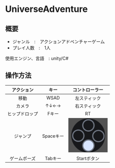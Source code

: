 # UniverseAdventure
## 概要
* ジャンル　:　アクションアドベンチャーゲーム
* プレイ人数　:　1人

使用エンジン、言語　: unity/C#

## 操作方法
|アクション|キー|コントローラー|
|:--:|:--:|:--:|
|移動|WSAD|左スティック|
|カメラ|↑↓←→|右スティック|
|ヒップドロップ|Fキー|RT|
|ジャンプ|Spaceキー|![Bボタン](SouthButton.png)
|ゲームポーズ|Tabキー|Startボタン



